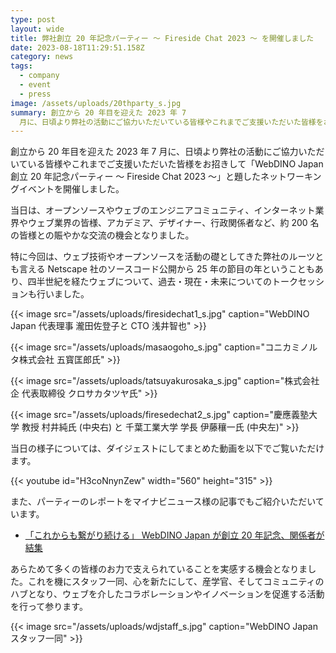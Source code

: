 ```yaml
---
type: post
layout: wide
title: 弊社創立 20 年記念パーティー ～ Fireside Chat 2023 ～ を開催しました
date: 2023-08-18T11:29:51.158Z
category: news
tags:
  - company
  - event
  - press
image: /assets/uploads/20thparty_s.jpg
summary: 創立から 20 年目を迎えた 2023 年 7
  月に、日頃より弊社の活動にご協力いただいている皆様やこれまでご支援いただいた皆様をお招きしてネットワーキングイベントを開催しました。
---
```

創立から 20 年目を迎えた 2023 年 7 月に、日頃より弊社の活動にご協力いただいている皆様やこれまでご支援いただいた皆様をお招きして「WebDINO Japan 創立 20 年記念パーティー ～ Fireside Chat 2023 ～」と題したネットワーキングイベントを開催しました。

当日は、オープンソースやウェブのエンジニアコミュニティ、インターネット業界やウェブ業界の皆様、アカデミア、デザイナー、行政関係者など、約 200 名の皆様との賑やかな交流の機会となりました。

特に今回は、ウェブ技術やオープンソースを活動の礎としてきた弊社のルーツとも言える Netscape 社のソースコード公開から 25 年の節目の年ということもあり、四半世紀を経たウェブについて、過去・現在・未来についてのトークセッションも行いました。

{{< image src="/assets/uploads/firesidechat1_s.jpg" caption="WebDINO Japan 代表理事 瀧田佐登子と CTO 浅井智也" >}}

{{< image src="/assets/uploads/masaogoho_s.jpg" caption="コニカミノルタ株式会社 五寳匡郎氏" >}}

{{< image src="/assets/uploads/tatsuyakurosaka_s.jpg" caption="株式会社 企 代表取締役 クロサカタツヤ氏" >}}

{{< image src="/assets/uploads/firesedechat2_s.jpg" caption="慶應義塾大学 教授 村井純氏 (中央右) と 千葉工業大学 学長 伊藤穰一氏 (中央左)" >}}

当日の様子については、ダイジェストにしてまとめた動画を以下でご覧いただけます。

{{< youtube id="H3coNnynZew" width="560" height="315" >}}

また、パーティーのレポートをマイナビニュース様の記事でもご紹介いただいています。

* [「これからも繋がり続ける」 WebDINO Japan が創立 20 年記念、関係者が結集](https://news.mynavi.jp/article/20230714-2727448/)

あらためて多くの皆様のお力で支えられていることを実感する機会となりました。これを機にスタッフ一同、心を新たにして、産学官、そしてコミュニティのハブとなり、ウェブを介したコラボレーションやイノベーションを促進する活動を行って参ります。

{{< image src="/assets/uploads/wdjstaff_s.jpg" caption="WebDINO Japan スタッフ一同" >}}